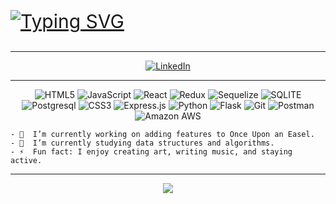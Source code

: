 <p style="font-size: 30;">
     <a href="https://git.io/typing-svg"><img src="https://readme-typing-svg.demolab.com?font=Fira+Code&pause=1000&color=2FDEF7&width=436&height=51&lines=%7B+Zev+Bistritz+%7D;Welcome+to+my+Github+Profile!;More+Awesomeness+Coming+Soon!+" alt="Typing SVG" /></a>
</p>
<hr />
<div class="linked-in" align="center">
     <a href="https://www.linkedin.com/in/zev-bistritz-06b18732b/"><img src="https://img.shields.io/badge/LinkedIn-blue?logo=linkedin&logoColor=white&style=for-the-badge" alt="LinkedIn" /></a>
</div>

<hr />
<!-- <div class="skill-badges" align="center">
    <img src="https://img.shields.io/badge/JavaScript-262626?logo=javascript&logoColor=F0DB4E&style=for-the-badge" alt="JavaScript" />
    <img src="https://img.shields.io/badge/React-20232A?style=for-the-badge&logo=react&logoColor=61DAFB" alt="React" />
    <img src="https://img.shields.io/badge/Redux-593D88?style=for-the-badge&logo=redux&logoColor=white" alt="Redux" />
    <img src="https://img.shields.io/badge/HTML5-F16528?logo=html5&logoColor=white&style=for-the-badge" alt="HTML5" />
    <img src="https://img.shields.io/badge/CSS3-663399?logo=css3&logoColor=white&style=for-the-badge" alt="CSS3" />
    <img src="https://img.shields.io/badge/sequelize-323330?style=for-the-badge&logo=sequelize&logoColor=blue" alt="Sequelize.js" />
    <img src="https://img.shields.io/badge/PostgreSQL-316192?style=for-the-badge&logo=postgresql&logoColor=white" alt="PostgreSQL" />
    <img src="https://img.shields.io/badge/Python-3776AB?style=for-the-badge&logo=python&logoColor=white" alt="Python" />
    <img src="https://img.shields.io/badge/Flask-000000?style=for-the-badge&logo=flask&logoColor=white" alt="Flask" />
    <img src="https://img.shields.io/badge/GIT-E44C30?style=for-the-badge&logo=git&logoColor=white" alt="Git" />
    <img src="https://img.shields.io/badge/Amazon_AWS-232F3E?style=for-the-badge&logo=amazon-aws&logoColor=white" alt="Amazon AWS" />
</div> -->

<div class="skill-badges" align="center">

![HTML5](https://img.shields.io/badge/html5-%23E34F26.svg?style=for-the-badge&logo=html5&logoColor=white)
![JavaScript](https://img.shields.io/badge/javascript-%23323330.svg?style=for-the-badge&logo=javascript&logoColor=%23F7DF1E)
![React](https://img.shields.io/badge/react-%2320232a.svg?style=for-the-badge&logo=react&logoColor=%2361DAFB)
![Redux](https://img.shields.io/badge/redux-%23593d88.svg?style=for-the-badge&logo=redux&logoColor=white)
![Sequelize](https://img.shields.io/badge/Sequelize-52B0E7?style=for-the-badge&logo=Sequelize&logoColor=white)
![SQLITE](https://img.shields.io/badge/Sqlite-003B57?style=for-the-badge&logo=sqlite&logoColor=white)
![Postgresql](https://img.shields.io/badge/PostgreSQL-316192?style=for-the-badge&logo=postgresql&logoColor=white)
![CSS3](https://img.shields.io/badge/css3-%231572B6.svg?style=for-the-badge&logo=css3&logoColor=white)
![Express.js](https://img.shields.io/badge/express.js-%23404d59.svg?style=for-the-badge&logo=express&logoColor=%2361DAFB)
![Python](https://img.shields.io/badge/Python-FFD43B?style=for-the-badge&logo=python&logoColor=blue)
![Flask](https://img.shields.io/badge/flask-%23000.svg?style=for-the-badge&logo=flask&logoColor=white)
![Git](https://img.shields.io/badge/git-%23F05033.svg?style=for-the-badge&logo=git&logoColor=white)
![Postman](https://img.shields.io/badge/Postman-FF6C37?style=for-the-badge&logo=postman&logoColor=white)
<img src="https://img.shields.io/badge/Amazon_AWS-232F3E?style=for-the-badge&logo=amazon-aws&logoColor=white" alt="Amazon AWS" />
</div>

<!-- <span class="image main"
    >
    <a href="https://epiphany.zevb.dev" target="_blank">
        <video autoplay loop muted playsinline width="100%" style="height: auto; display: block; margin: 0 auto;">
            <source src="videos/epiphany-demo-vid.mp4" type="video/mp4">
            Your browser does not support the video tag.
        </video>
    </a>
</span> -->

```
- 🔭  I’m currently working on adding features to Once Upon an Easel.
- 🌱  I’m currently studying data structures and algorithms.
- ⚡  Fun fact: I enjoy creating art, writing music, and staying active.
```

<hr />
<div class="views" align="center" >
    <img src="https://komarev.com/ghpvc/?username=zev-b&style=for-the-badge&abbreviated=true&label=++🫡++&color=0d8d86" />
</div>
